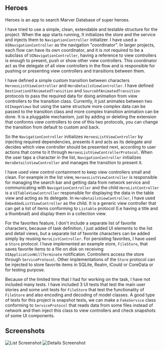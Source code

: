 ## Heroes

Heroes is an app to search Marver Database of super heroes.

I have tried to use a simple, clean, extendable and testable structure for the project. When the app starts running, It initializes the store and the service and injects them to `NavigationController` initializer. I have used a `UINavigationController` as the navigation "coordinator". In larger projects, each flow can have its own coordinator, and it is not required to be a subclass of `UINavigationController`, having a reference to view controllers is enough to present, push or show other view controllers. This coordinator act as the delegate of all view controllers in the flow and is responsible for pushing or presenting view controllers and transitions between them.

I have defined a simple custom transition between characters `HeroesListViewController` and `HeroDetailsViewController`. I have defined `DestinationOfAnimatedTransition` and `SourceOfAnimatedTransition` protocols to pass the required data for doing animation from view controllers to the transition class. Currently, it just animates between two `UIImageViews` but using the same structure more complex data can be passed to the transition class and more complex transition animation can be done. It is a pluggable mechanism, just by adding or deleting the extension that conforms view controllers to one of this two protocols, you can change the transition from default to custom and back.

So the `NavigationController` initializes `HeroesListViewController` by injecting required dependencies, presents it and acts as its delegate and decides which view controller should be presented next, according to user actions that come to it through `HeroesListViewControllerProtocol`. When the user taps a character in the list, `NavigationController` initializes `HeroDetailsViewController` and manages the transition to present it.

I have used view control containment to keep view controllers small and clean. For example in the list view, `HeroesListViewController` is responsible for managing the search bar and getting data from network service and communicating with `NavigationController` and the child `HeroListController` is a `UITableViewController` responsible for displaying the data in the table view and acting as its delegate. In `HeroDetailsViewController`, I have used `EmbeddedListViewController` as the child. It is a generic view controller that can get a list of items conforming to `Listable` protocol (I.e having a title and a thumbnail) and display them in a collection view.

For the favorites feature, I don't include a separate list of favorite characters, because of task definition, I just added UI elements to the list and detail views, but a separate list of favorite characters can be added simply by reusing `HeroListController`. For persisting favorites, I have used a `Store` protocol. I have implemented an example store, `FileStore`, that saves favorite items to a file on disk on receiving `UIApplicationWillTerminate` notificaton. Controllers access the store through `ServiceProtocol`. Other implementations of the `Store` protocol can be injected to store favorite items in SQLite, Realm, iCould or CoreData or for testing purpose.

Because of the limited time that I had for working on the task, I have not included many tests. I have included 3 UI tests that test the main user stories and some unit tests for `FileStore` that test the functionality of `FileStore` and also encoding and decoding of model classes. A good type of tests for this project is snapshot tests, we can make a `FakeService` class conforming to `ServiceProtocol` that reads data from some files instead of network and then inject this class to view controllers and check snapshots of some UI components.

## Screenshots

![List Screenshot](https://gitlab.com/abbasmousavi/Heroes/raw/master/Screenshots/List.png)
![Details Screenshot](https://gitlab.com/abbasmousavi/Heroes/raw/master/Screenshots/Details.png)